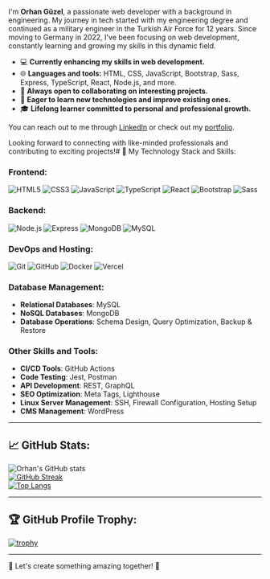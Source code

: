 I'm **Orhan Güzel**, a passionate web developer with a background in engineering. My journey in tech started with my engineering degree and continued as a military engineer in the Turkish Air Force for 12 years. Since moving to Germany in 2022, I've been focusing on web development, constantly learning and growing my skills in this dynamic field.

- 💻 **Currently enhancing my skills in web development.**
- 🌐 **Languages and tools:** HTML, CSS, JavaScript, Bootstrap, Sass, Express, TypeScript, React, Node.js, and more.
- 🚀 **Always open to collaborating on interesting projects.**
- 🌱 **Eager to learn new technologies and improve existing ones.**
- 🎓 **Lifelong learner committed to personal and professional growth.**

You can reach out to me through [LinkedIn](https://www.linkedin.com/in/orhan-güzel-53b47b11a) or check out my [portfolio](https://guezelwebdesign.com/).

Looking forward to connecting with like-minded professionals and contributing to exciting projects!# 🚀 My Technology Stack and Skills:

### **Frontend:**
![HTML5](https://img.shields.io/badge/HTML5-E34F26?style=flat-square&logo=html5&logoColor=white)  ![CSS3](https://img.shields.io/badge/CSS3-1572B6?style=flat-square&logo=css3&logoColor=white)  ![JavaScript](https://img.shields.io/badge/JavaScript-F7DF1E?style=flat-square&logo=javascript&logoColor=black)  ![TypeScript](https://img.shields.io/badge/TypeScript-007ACC?style=flat-square&logo=typescript&logoColor=white)  ![React](https://img.shields.io/badge/React-20232A?style=flat-square&logo=react&logoColor=61DAFB)  ![Bootstrap](https://img.shields.io/badge/Bootstrap-563D7C?style=flat-square&logo=bootstrap&logoColor=white)  ![Sass](https://img.shields.io/badge/Sass-CC6699?style=flat-square&logo=sass&logoColor=white)  

### **Backend:**
![Node.js](https://img.shields.io/badge/Node.js-339933?style=flat-square&logo=nodedotjs&logoColor=white)  ![Express](https://img.shields.io/badge/Express-000000?style=flat-square&logo=express&logoColor=white)  ![MongoDB](https://img.shields.io/badge/MongoDB-47A248?style=flat-square&logo=mongodb&logoColor=white)  ![MySQL](https://img.shields.io/badge/MySQL-4479A1?style=flat-square&logo=mysql&logoColor=white)  

### **DevOps and Hosting:**
![Git](https://img.shields.io/badge/Git-F05032?style=flat-square&logo=git&logoColor=white)  ![GitHub](https://img.shields.io/badge/GitHub-181717?style=flat-square&logo=github&logoColor=white)  ![Docker](https://img.shields.io/badge/Docker-2496ED?style=flat-square&logo=docker&logoColor=white)  ![Vercel](https://img.shields.io/badge/Vercel-000000?style=flat-square&logo=vercel&logoColor=white)  

### **Database Management:**
- **Relational Databases**: MySQL
- **NoSQL Databases**: MongoDB
- **Database Operations**: Schema Design, Query Optimization, Backup & Restore

### **Other Skills and Tools:**
- **CI/CD Tools**: GitHub Actions
- **Code Testing**: Jest, Postman
- **API Development**: REST, GraphQL
- **SEO Optimization**: Meta Tags, Lighthouse
- **Linux Server Management**: SSH, Firewall Configuration, Hosting Setup
- **CMS Management**: WordPress

---

## 📈 GitHub Stats:

![Orhan's GitHub stats](https://github-readme-stats.vercel.app/api?username=orhanguezel&show_icons=true&theme=dark)  
[![GitHub Streak](https://github-readme-streak-stats.herokuapp.com/?user=orhanguezel&theme=dark)](https://git.io/streak-stats)  
[![Top Langs](https://github-readme-stats.vercel.app/api/top-langs/?username=orhanguezel&layout=compact&theme=dark)](https://github.com/anuraghazra/github-readme-stats)

---

## 🏆 GitHub Profile Trophy:

[![trophy](https://github-profile-trophy.vercel.app/?username=orhanguezel&theme=darkhub&row=1&column=6)](https://github.com/ryo-ma/github-profile-trophy)  

---

🌟 Let's create something amazing together! 🌟
